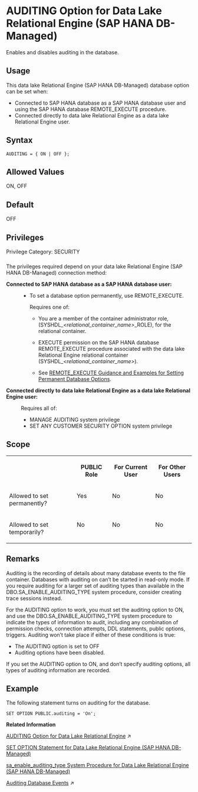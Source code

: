 <!-- loio05093562ca224fc2a9bbd3d9d587362c -->

# AUDITING Option for Data Lake Relational Engine \(SAP HANA DB-Managed\)

Enables and disables auditing in the database.



<a name="loio05093562ca224fc2a9bbd3d9d587362c__section_dzz_4jj_kyb"/>

## Usage

This data lake Relational Engine \(SAP HANA DB-Managed\) database option can be set when:

-   Connected to SAP HANA database as a SAP HANA database user and using the SAP HANA database REMOTE\_EXECUTE procedure.
-   Connected directly to data lake Relational Engine as a data lake Relational Engine user.



<a name="loio05093562ca224fc2a9bbd3d9d587362c__section_h5n_ppy_brb"/>

## Syntax

```
AUDITING = { ON | OFF };
```



<a name="loio05093562ca224fc2a9bbd3d9d587362c__section_op2_23y_brb"/>

## Allowed Values

ON, OFF



<a name="loio05093562ca224fc2a9bbd3d9d587362c__section_l5r_23y_brb"/>

## Default

OFF



<a name="loio05093562ca224fc2a9bbd3d9d587362c__section_f2n_1xv_cxb"/>

## Privileges

Privilege Category: SECURITY



### 

The privileges required depend on your data lake Relational Engine \(SAP HANA DB-Managed\) connection method:


<dl>
<dt><b>

Connected to SAP HANA database as a SAP HANA database user:

</b></dt>
<dd>

-   To set a database option permanently, use REMOTE\_EXECUTE.

    Requires one of:

    -   You are a member of the container administrator role, \(SYSHDL\_*<relational\_container\_name\>*\_ROLE\), for the relational container.
    -   EXECUTE permission on the SAP HANA database REMOTE\_EXECUTE procedure associated with the data lake Relational Engine relational container \(SYSHDL\_*<relational\_container\_name\>*\).

    -   See [REMOTE\_EXECUTE Guidance and Examples for Setting Permanent Database Options](remote-execute-guidance-and-examples-for-setting-permanent-database-options-0023bea.md).





</dd><dt><b>

Connected directly to data lake Relational Engine as a data lake Relational Engine user:

</b></dt>
<dd>

Requires all of:

-   MANAGE AUDITING system privilege
-   SET ANY CUSTOMER SECURITY OPTION system privilege



</dd>
</dl>



<a name="loio05093562ca224fc2a9bbd3d9d587362c__section_u15_zmb_dxb"/>

## Scope


<table>
<tr>
<th valign="top">

 

</th>
<th valign="top">

PUBLIC Role

</th>
<th valign="top">

For Current User

</th>
<th valign="top">

For Other Users

</th>
</tr>
<tr>
<td valign="top">

Allowed to set permanently?

</td>
<td valign="top">

Yes

</td>
<td valign="top">

No

</td>
<td valign="top">

No

</td>
</tr>
<tr>
<td valign="top">

Allowed to set temporarily?

</td>
<td valign="top">

No

</td>
<td valign="top">

No

</td>
<td valign="top">

No

</td>
</tr>
</table>



<a name="loio05093562ca224fc2a9bbd3d9d587362c__section_a2b_33y_brb"/>

## Remarks

Auditing is the recording of details about many database events to the file container. Databases with auditing on can’t be started in read-only mode. If you require auditing for a larger set of auditing types than available in the DBO.SA\_ENABLE\_AUDITING\_TYPE system procedure, consider creating trace sessions instead.

For the AUDITING option to work, you must set the auditing option to ON, and use the DBO.SA\_ENABLE\_AUDITING\_TYPE system procedure to indicate the types of information to audit, including any combination of permission checks, connection attempts, DDL statements, public options, triggers. Auditing won’t take place if either of these conditions is true:

-   The AUDITING option is set to OFF
-   Auditing options have been disabled.

If you set the AUDITING option to ON, and don’t specify auditing options, all types of auditing information are recorded.



## Example

The following statement turns on auditing for the database.

```
SET OPTION PUBLIC.auditing = 'On';
```

**Related Information**  


[AUDITING Option for Data Lake Relational Engine](https://help.sap.com/viewer/19b3964099384f178ad08f2d348232a9/2023_4_QRC/en-US/812cc49c6ce21014a5f195897313e166.html "Enables and disables auditing in the database.") :arrow_upper_right:

[SET OPTION Statement for Data Lake Relational Engine \(SAP HANA DB-Managed\)](../030-sql-statements/set-option-statement-for-data-lake-relational-engine-sap-hana-db-managed-84a37a4.md "Changes options that affect the behavior of the database and its compatibility with Transact-SQL. Setting the value of an option can change the behavior for all users or an individual user, in either a temporary or permanent scope.")

[sa\_enable\_auditing\_type System Procedure for Data Lake Relational Engine \(SAP HANA DB-Managed\)](../060-system-procedures/sa-enable-auditing-type-system-procedure-for-data-lake-relational-engine-sap-hana-db-mana-7bde72c.md "Specifies which events to include in auditing.")

[Auditing Database Events](https://help.sap.com/viewer/a89a0a8384f21015b1e7adbeca456f73/2023_4_QRC/en-US/4c20fb59d0e848e09ffb191c9d2c0b16.html "Auditing tracks all of the activity performed on a data lake Relational Engine database.") :arrow_upper_right:

